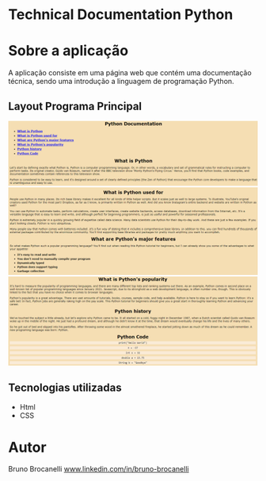 # Technical Documentation Python

# Sobre a aplicação

A aplicação consiste em uma página web que contém uma documentação técnica, sendo uma
introdução a linguagem de programação Python.


## Layout Programa Principal
![Web 1](https://github.com/DevBruno01/Assets/blob/main/documetation%201.png)
![Web 1](https://github.com/DevBruno01/Assets/blob/main/documetation%202.png)
![Web 1](https://github.com/DevBruno01/Assets/blob/main/documetation%203.png)

## Tecnologias utilizadas

- Html
- CSS

# Autor

Bruno Brocanelli
www.linkedin.com/in/bruno-brocanelli

